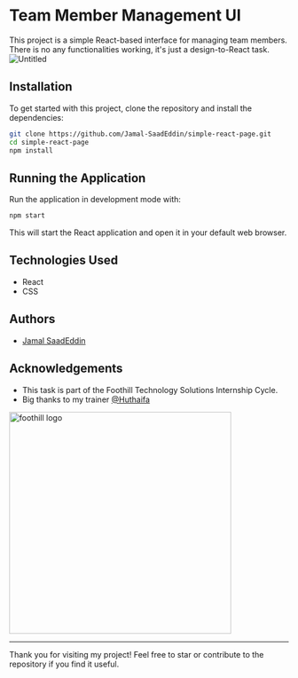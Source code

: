 # Team Member Management UI

This project is a simple React-based interface for managing team members. There is no any functionalities working, it's just a design-to-React task.
<br>
![Untitled](https://github.com/Jamal-SaadEddin/simple-react-page/assets/104212352/ba65770f-cb01-42cb-9be6-ccc669d4ed0d)

## Installation

To get started with this project, clone the repository and install the dependencies:

```bash
git clone https://github.com/Jamal-SaadEddin/simple-react-page.git
cd simple-react-page
npm install
```

## Running the Application

Run the application in development mode with:

```bash
npm start
```

This will start the React application and open it in your default web browser.

## Technologies Used

- React
- CSS

## Authors
- [Jamal SaadEddin](github.com/Jamal-SaadEddin)

## Acknowledgements
- This task is part of the Foothill Technology Solutions Internship Cycle.
- Big thanks to my trainer [@Huthaifa](https://github.com/Huthaifa-Dev)
<img src="https://github.com/Jamal-SaadEddin/TodoTick/assets/104212352/9d3c83b0-5ea8-46ff-93e8-f1504af9dc67" width="400" alt="foothill logo">


---

Thank you for visiting my project! Feel free to star or contribute to the repository if you find it useful.
